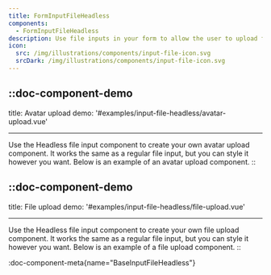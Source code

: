 ```yaml
---
title: FormInputFileHeadless
components:
  - FormInputFileHeadless
description: Use file inputs in your form to allow the user to upload files from their computer. Many customization options are available.
icon:
  src: /img/illustrations/components/input-file-icon.svg
  srcDark: /img/illustrations/components/input-file-icon.svg
---
```


::doc-component-demo
---
title: Avatar upload
demo: '#examples/input-file-headless/avatar-upload.vue'

---

Use the Headless file input component to create your own avatar upload component. It works the same as a regular file input, but you can style it however you want. Below is an example of an avatar upload component.
::

::doc-component-demo
---
title: File upload
demo: '#examples/input-file-headless/file-upload.vue'

---

Use the Headless file input component to create your own file upload component. It works the same as a regular file input, but you can style it however you want. Below is an example of a file upload component.
::

:doc-component-meta{name="BaseInputFileHeadless"}
